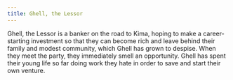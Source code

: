 ```yaml
---
title: Ghell, the Lessor
---
```


Ghell, the Lessor is a banker on the road to Kima, hoping to make a career-starting investment so that they can become rich and leave behind their family and modest community, which Ghell has grown to despise. When they meet the party, they immediately smell an opportunity. Ghell has spent their young life so far doing work they hate in order to save and start their own venture.